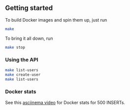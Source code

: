 ## Getting started
To build Docker images and spin them up, just run
```bash
make
```

To bring it all down, run
```bash
make stop
```

### Using the API
```bash
make list-users
make create-user
make list-users
```

### Docker stats
See this [asciinema video](https://asciinema.org/a/72mpi0VXUF9K65oX5bZYqUWa1) for Docker stats for 500 INSERTs.